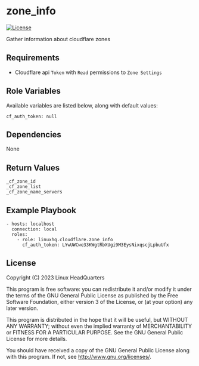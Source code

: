 # zone\_info

[![License](https://img.shields.io/badge/license-GPLv3-brightgreen.svg?style=flat)](COPYING)

Gather information about cloudflare zones

## Requirements

* Cloudflare api `Token` with `Read` permissions to `Zone Settings`

## Role Variables

Available variables are listed below, along with default values:

    cf_auth_token: null

## Dependencies

None

## Return Values

    _cf_zone_id
    _cf_zone_list
    _cf_zone_name_servers

## Example Playbook

    - hosts: localhost
      connection: local
      roles:
        - role: linuxhq.cloudflare.zone_info
          cf_auth_token: LYwUWCwe33KWgtRbXUgi9M3EysNixqscjLpbuUfx

## License

Copyright (C) 2023 Linux HeadQuarters

This program is free software: you can redistribute it and/or modify
it under the terms of the GNU General Public License as published by
the Free Software Foundation, either version 3 of the License, or
(at your option) any later version.

This program is distributed in the hope that it will be useful,
but WITHOUT ANY WARRANTY; without even the implied warranty of
MERCHANTABILITY or FITNESS FOR A PARTICULAR PURPOSE. See the
GNU General Public License for more details.

You should have received a copy of the GNU General Public License
along with this program. If not, see <http://www.gnu.org/licenses/>.
